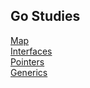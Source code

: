 ## Go Studies

[Map](./map/)  
[Interfaces](./interfaces/)  
[Pointers](./pointers/)  
[Generics](./generics/)  